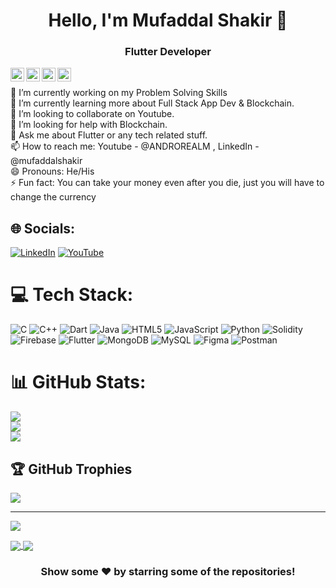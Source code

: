 <h1 align = "center">Hello, I'm Mufaddal Shakir 👋</h1>
<h3 align = "center">Flutter Developer</h3>

<a href="https://linkedin.com/in/mufaddalshakir">
  <img align="left" alt="Mufaddal's Linkdein" width="22px" src="https://cdn.jsdelivr.net/npm/simple-icons@v3/icons/linkedin.svg" />
</a>
<a href="https://github.com/Mufaddal5253110">
  <img align="left" alt="Mufaddal's Github" width="22px" src="https://cdn.jsdelivr.net/npm/simple-icons@v3/icons/github.svg" />
</a>
<a href="https://instagram.com/dshakir52/">
  <img align="left" alt="Mufaddal's Instagram" width="22px" src="https://cdn.jsdelivr.net/npm/simple-icons@v3/icons/instagram.svg" />
</a>
<a href="https://www.youtube.com/channel/UCpmYJCw8qjtZi-S7zs7Z-Pw/">
  <img align="left" alt="Mufaddal's Youtube" width="22px" src="https://cdn.jsdelivr.net/npm/simple-icons@v3/icons/youtube.svg" />
</a>

<br/>

🔭 I’m currently working on my Problem Solving Skills<br>🌱 I’m currently learning more about Full Stack App Dev & Blockchain.<br>👯 I’m looking to collaborate on Youtube.<br>🤔 I’m looking for help with Blockchain.<br>💬 Ask me about Flutter or any tech related stuff.<br>📫 How to reach me: Youtube - @ANDROREALM , LinkedIn - @mufaddalshakir<br>😄 Pronouns: He/His<br>⚡ Fun fact: You can take your money even after you die, just you will have to change the currency


## 🌐 Socials:
[![LinkedIn](https://img.shields.io/badge/LinkedIn-%230077B5.svg?logo=linkedin&logoColor=white)](https://linkedin.com/in/mufaddalshakir) [![YouTube](https://img.shields.io/badge/YouTube-%23FF0000.svg?logo=YouTube&logoColor=white)](https://youtube.com/@ANDROREALM) 

# 💻 Tech Stack:
![C](https://img.shields.io/badge/c-%2300599C.svg?style=for-the-badge&logo=c&logoColor=white) ![C++](https://img.shields.io/badge/c++-%2300599C.svg?style=for-the-badge&logo=c%2B%2B&logoColor=white) ![Dart](https://img.shields.io/badge/dart-%230175C2.svg?style=for-the-badge&logo=dart&logoColor=white) ![Java](https://img.shields.io/badge/java-%23ED8B00.svg?style=for-the-badge&logo=java&logoColor=white) ![HTML5](https://img.shields.io/badge/html5-%23E34F26.svg?style=for-the-badge&logo=html5&logoColor=white) ![JavaScript](https://img.shields.io/badge/javascript-%23323330.svg?style=for-the-badge&logo=javascript&logoColor=%23F7DF1E) ![Python](https://img.shields.io/badge/python-3670A0?style=for-the-badge&logo=python&logoColor=ffdd54) ![Solidity](https://img.shields.io/badge/Solidity-%23363636.svg?style=for-the-badge&logo=solidity&logoColor=white) ![Firebase](https://img.shields.io/badge/firebase-%23039BE5.svg?style=for-the-badge&logo=firebase) ![Flutter](https://img.shields.io/badge/Flutter-%2302569B.svg?style=for-the-badge&logo=Flutter&logoColor=white) ![MongoDB](https://img.shields.io/badge/MongoDB-%234ea94b.svg?style=for-the-badge&logo=mongodb&logoColor=white) ![MySQL](https://img.shields.io/badge/mysql-%2300f.svg?style=for-the-badge&logo=mysql&logoColor=white) 	![Figma](https://img.shields.io/badge/figma-%23F24E1E.svg?style=for-the-badge&logo=figma&logoColor=white) ![Postman](https://img.shields.io/badge/Postman-FF6C37?style=for-the-badge&logo=postman&logoColor=white)
# 📊 GitHub Stats:
![](https://github-readme-stats.vercel.app/api?username=Mufaddal5253110&theme=dark&hide_border=false&include_all_commits=true&count_private=false)<br/>
![](https://github-readme-streak-stats.herokuapp.com/?user=Mufaddal5253110&theme=dark&hide_border=false)<br/>
![](https://github-readme-stats.vercel.app/api/top-langs/?username=Mufaddal5253110&theme=dark&hide_border=false&include_all_commits=true&count_private=false&layout=compact)

## 🏆 GitHub Trophies
![](https://github-profile-trophy.vercel.app/?username=Mufaddal5253110&theme=discord&no-frame=false&no-bg=true&margin-w=4)

---
[![](https://visitcount.itsvg.in/api?id=Mufaddal5253110&icon=0&color=0)](https://visitcount.itsvg.in)

<a href="https://github.com/Mufaddal5253110/BudgetBudy">
  <img align="center" src="https://github-readme-stats-sigma-five.vercel.app/api/pin/?username=Mufaddal5253110&repo=BudgetBudy&theme=light" />
</a>
<a href="https://github.com/Mufaddal5253110/Instagram-clone">
 <img align="center" src="https://github-readme-stats-sigma-five.vercel.app/api/pin/?username=Mufaddal5253110&repo=Instagram-clone&theme=light" />
</a>

<div align="center">

### Show some ❤️ by starring some of the repositories!

</div>

